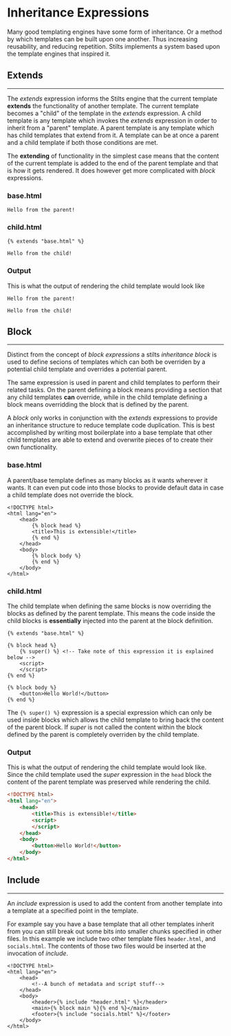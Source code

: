 # Inheritance Expressions
Many good templating engines have some form of inheritance. Or a method by which templates can be built upon
one another. Thus increasing reusability, and reducing repetition. Stilts implements a system based upon the
template engines that inspired it.

## Extends
---

The *extends* expression informs the Stilts engine that the current template **extends**
the functionality of another template. The current template becomes a "child" of the 
template in the *extends* expression. A child template is any template which invokes the *extends* expression
in order to inherit from a "parent" template. A parent template is any template which has child templates that extend
from it. A template can be at once a parent and a child template if both those conditions are met.

The **extending** of functionality in the simplest case means that the content of the current template
is added to the end of the parent template and that is how it gets rendered. It does however get more
complicated with *block* expressions.

### base.html
```stilts
Hello from the parent!
```

### child.html
```stilts
{% extends "base.html" %}

Hello from the child!
```

### Output
This is what the output of rendering the child template would look like
```
Hello from the parent!

Hello from the child!
```

## Block
---

Distinct from the concept of *block expressions* a stilts *inheritance block* is used to define secions of templates
which can both be overriden by a potential child template and overrides a potential parent.

The same expression is used in parent and child templates to perform their related tasks. On the parent
defining a block means providing a section that any child templates **can** override, while in the
child template defining a block means overridding the block that is defined by the parent.

A *block* only works in conjunction with the *extends* expressions to provide an inheritance structure to reduce
template code duplication. This is best accomplished by writing most boilerplate into a base template that other
child templates are able to extend and overwrite pieces of to create their own functionality.

### base.html
A parent/base template defines as many blocks as it wants wherever it wants. It can even put code
into those blocks to provide default data in case a child template does not override the block.

```stilts
<!DOCTYPE html>
<html lang="en">
    <head>
        {% block head %}
        <title>This is extensible!</title>
        {% end %}
    </head>
    <body>
        {% block body %}
        {% end %}
    </body>
</html>
```

### child.html

The child template when defining the same blocks is now overriding the blocks as defined
by the parent template. This means the code inside the child blocks is **essentially** injected
into the parent at the block definition.
```stilts
{% extends "base.html" %}

{% block head %}
    {% super() %} <!-- Take note of this expression it is explained below -->
    <script>
    </script>
{% end %}

{% block body %}
    <button>Hello World!</button>
{% end %}
```

The `{% super() %}` expression is a special expression which
can only be used inside blocks which allows the child template to bring back the content
of the parent block. If *super* is not called the content within the block defined by the
parent is completely overriden by the child template.

### Output
This is what the output of rendering the child template would look like. Since the child
template used the *super* expression in the `head` block the content of the parent template
was preserved while rendering the child.

```html
<!DOCTYPE html>
<html lang="en">
    <head>
        <title>This is extensible!</title>
        <script>
        </script>
    </head>
    <body>
        <button>Hello World!</button>
    </body>
</html>
```

## Include
---

An *include* expression is used to add the content from another template into a template
at a specified point in the template.

For example say you have a base template that all other templates inherit from
you can still break out some bits into smaller chunks specified in other files.
In this example we include two other template files `header.html`, and `socials.html`.
The contents of those two files would be inserted at the invocation of *include*.
```stilts
<!DOCTYPE html>
<html lang="en">
    <head>
        <!--A bunch of metadata and script stuff-->
    </head>
    <body>
        <header>{% include "header.html" %}</header>
        <main>{% block main %}{% end %}</main>
        <footer>{% include "socials.html" %}</footer>
    </body>
</html>
```
